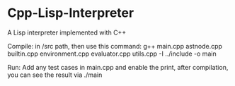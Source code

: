 # Cpp-Lisp-Interpreter
A Lisp interpreter implemented with C++

Compile:
in /src path, then use this command:
g++ main.cpp astnode.cpp builtin.cpp environment.cpp evaluator.cpp utils.cpp  -I ../include  -o main

Run:
Add any test cases in main.cpp and enable the print, after compilation, you can see the result via ./main
